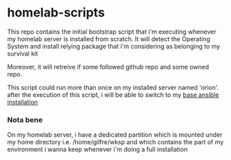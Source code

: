 # homelab-scripts

This repo contains the initial bootstrap script that i'm executing whenever my homelab server is installed from scratch.
It will detect the Operating System and install relying package that i'm considering as belonging to my survival kit 

Moreover, it will retreive if some followed github repo and some owned repo.

This script could run more than once on my installed server named 'orion'. after the execution of this script,
i will be able to switch to my [base ansible installation](https://github.com/G-Freart/homelab-server)


### Nota bene 

On my homelab server, i have a dedicated partition which is mounted under my home directory i.e. /home/gilfre/wksp
and which contains the part of my environment i wanna keep whenever i'm doing a full installation
